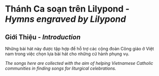 # Thánh Ca soạn trên Lilypond - *Hymns engraved by Lilypond*
## Giới Thiệu - *Introduction*

Những bài hát này được tập hợp để hỗ trợ các cộng đoàn Công giáo ở Việt nam trong việc chọn lựa bài hát cho những cử hành phụng vụ.

*The songs here are collected with the aim of helping Vietnamese Catholic communities in finding songs for liturgical celebrations.*
